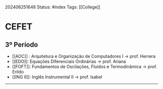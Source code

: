 202406251648
Status: #index 
Tags:
[[College]]
# CEFET

## 3º Período

- [[AOC]] : Arquitetura e Organização de Computadores I -> prof. Herrera 
- [[EDO]]:  Equações Diferenciais Ordinárias -> prof. Ariana
- [[FOFT]]: Fundamentos de Oscilações, Fluídos e Termodinâmica -> prof. Erildo
- [[ING II]]: Inglês Instrumental II -> prof. Isabel





___

